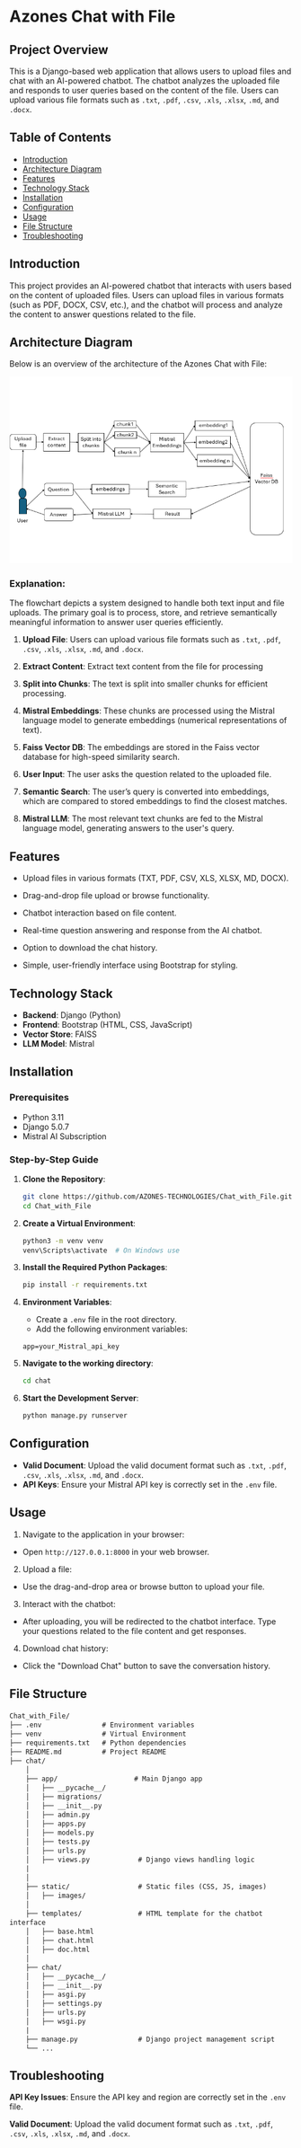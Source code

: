 


# Azones Chat with File

## Project Overview
This is a Django-based web application that allows users to upload files and chat with an AI-powered chatbot. The chatbot analyzes the uploaded file and responds to user queries based on the content of the file. Users can upload various file formats such as `.txt`, `.pdf`, `.csv`, `.xls`, `.xlsx`, `.md`, and `.docx`.


## Table of Contents

- [Introduction](#introduction)
- [Architecture Diagram](#architecture-diagram)
- [Features](#features)
- [Technology Stack](#technology-stack)
- [Installation](#installation)
- [Configuration](#configuration)
- [Usage](#usage)
- [File Structure](#file-structure)
- [Troubleshooting](#troubleshooting)


## Introduction

This project provides an AI-powered chatbot that interacts with users based on the content of uploaded files. Users can upload files in various formats (such as PDF, DOCX, CSV, etc.), and the chatbot will process and analyze the content to answer questions related to the file.

## Architecture Diagram

Below is an overview of the architecture of the Azones Chat with File:

![Azones Chat with File Architecture](chat/static/images/architecture_diagram.png)

### Explanation:
The flowchart depicts a system designed to handle both text input and file uploads. The primary goal is to process, store, and retrieve semantically meaningful information to answer user queries efficiently.

1. **Upload File**: Users can upload various file formats such as `.txt`, `.pdf`, `.csv`, `.xls`, `.xlsx`, `.md`, and `.docx`.

2. **Extract Content**: Extract text content from the file for processing

3. **Split into Chunks**: The text is split into smaller chunks for efficient processing.

4. **Mistral Embeddings**: These chunks are processed using the Mistral language model to generate embeddings (numerical representations of text).

5. **Faiss Vector DB**: The embeddings are stored in the Faiss vector database for high-speed similarity search.

6. **User Input**: The user asks the question related to the uploaded file.

7. **Semantic Search**: The user’s query is converted into embeddings, which are compared to stored embeddings to find the closest matches.

8. **Mistral LLM**: The most relevant text chunks are fed to the Mistral language model, generating answers to the user's query.

## Features

- Upload files in various formats (TXT, PDF, CSV, XLS, XLSX, MD, DOCX).

- Drag-and-drop file upload or browse functionality.

- Chatbot interaction based on file content.

- Real-time question answering and response from the AI chatbot.

- Option to download the chat history.

- Simple, user-friendly interface using Bootstrap for styling.


## Technology Stack

- **Backend**: Django (Python)
- **Frontend**: Bootstrap (HTML, CSS, JavaScript)
- **Vector Store**: FAISS
- **LLM Model**: Mistral

## Installation

### Prerequisites

- Python 3.11
- Django 5.0.7
- Mistral AI Subscription

### Step-by-Step Guide

1. **Clone the Repository**:
   ```bash
   git clone https://github.com/AZONES-TECHNOLOGIES/Chat_with_File.git
   cd Chat_with_File
   ```

2. **Create a Virtual Environment**:
    ```bash
    python3 -m venv venv
   venv\Scripts\activate  # On Windows use 
    ```

3. **Install the Required Python Packages**:
    ```bash
    pip install -r requirements.txt
    ```

4. **Environment Variables**:
   - Create a `.env` file in the root directory.
   - Add the following environment variables:
    ```
    app=your_Mistral_api_key
    ```

5. **Navigate to the working directory**:
    ```bash
    cd chat     
    ```    

6. **Start the Development Server**:
    ```bash
    python manage.py runserver
    ```

## Configuration

- **Valid Document**: Upload the valid document format such as `.txt`, `.pdf`, `.csv`, `.xls`, `.xlsx`, `.md`, and `.docx`.
- **API Keys**: Ensure your Mistral API key is correctly set in the `.env` file.

## Usage

1. Navigate to the application in your browser:
- Open `http://127.0.0.1:8000` in your web browser.
2. Upload a file:
- Use the drag-and-drop area or browse button to upload your file.
3. Interact with the chatbot:
- After uploading, you will be redirected to the chatbot interface. Type your questions related to the file content and get responses.
4. Download chat history:
- Click the "Download Chat" button to save the conversation history.

## File Structure

```plaintext
Chat_with_File/
├── .env               # Environment variables
├── venv               # Virtual Environment
├── requirements.txt   # Python dependencies
├── README.md          # Project README
├── chat/
    │
    ├── app/                   # Main Django app
    │   ├── __pycache__/
    │   ├── migrations/
    │   ├── __init__.py
    │   ├── admin.py
    │   ├── apps.py
    │   ├── models.py
    │   ├── tests.py
    │   ├── urls.py
    │   ├── views.py            # Django views handling logic
    |   
    │
    ├── static/                 # Static files (CSS, JS, images)
    │   ├── images/
    │
    ├── templates/              # HTML template for the chatbot interface
    │   ├── base.html         
    │   ├── chat.html  
    │   ├── doc.html  
    │
    ├── chat/               
    │   ├── __pycache__/
    │   ├── __init__.py
    │   ├── asgi.py
    │   ├── settings.py
    │   ├── urls.py
    │   ├── wsgi.py         
    |
    ├── manage.py               # Django project management script
    └── ...
```
## Troubleshooting
**API Key Issues**: Ensure the API key and region are correctly set in the `.env` file.

**Valid Document**: Upload the valid document format such as `.txt`, `.pdf`, `.csv`, `.xls`, `.xlsx`, `.md`, and `.docx`.